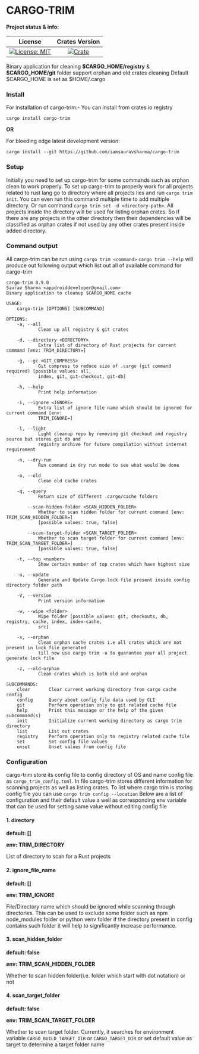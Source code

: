 # CARGO-TRIM

**Project status & info:**

| License | Crates Version |
| :-----: | :------------: |
| [![License: MIT][license_badge]][license_link] | [![Crate][cratesio_badge]][cratesio_link] |

Binary application for cleaning __\$CARGO_HOME/registry__  & __\$CARGO_HOME/git__ folder support orphan and old crates cleaning
Default \$CARGO_HOME is set as \$HOME/.cargo

### Install

For installation of cargo-trim:-
You can install from crates.io registry
```
cargo install cargo-trim
```
__OR__

For bleeding edge latest development version:
```
cargo install --git https://github.com/iamsauravsharma/cargo-trim
```

### Setup
Initially you need to set up cargo-trim for some commands such as orphan clean to work properly.
To set up cargo-trim to properly work for all projects related to rust lang go to directory where all projects lies and run
`cargo trim init`. You can even run this command multiple time to add multiple directory.
Or run command `cargo trim set -d <directory-path>`. All projects inside the directory will be used for listing orphan crates. So
if there are any projects in the other directory then their dependencies will be classified as orphan crates if not used by any
other crates present inside added directory.

### Command output
All cargo-trim can be run using `cargo trim <command>`
`cargo trim --help` will produce out following output which list out all of available command for cargo-trim
```
cargo-trim 0.9.0
Saurav Sharma <appdroiddeveloper@gmail.com>
Binary application to cleanup $CARGO_HOME cache

USAGE:
    cargo-trim [OPTIONS] [SUBCOMMAND]

OPTIONS:
    -a, --all
            Clean up all registry & git crates

    -d, --directory <DIRECTORY>
            Extra list of directory of Rust projects for current command [env: TRIM_DIRECTORY=]

    -g, --gc <GIT_COMPRESS>
            Git compress to reduce size of .cargo (git command required) [possible values: all,
            index, git, git-checkout, git-db]

    -h, --help
            Print help information

    -i, --ignore <IGNORE>
            Extra list of ignore file name which should be ignored for current command [env:
            TRIM_IGNORE=]

    -l, --light
            Light cleanup repo by removing git checkout and registry source but stores git db and
            registry archive for future compilation without internet requirement

    -n, --dry-run
            Run command in dry run mode to see what would be done

    -o, --old
            Clean old cache crates

    -q, --query
            Return size of different .cargo/cache folders

        --scan-hidden-folder <SCAN_HIDDEN_FOLDER>
            Whether to scan hidden folder for current command [env: TRIM_SCAN_HIDDEN_FOLDER=]
            [possible values: true, false]

        --scan-target-folder <SCAN_TARGET_FOLDER>
            Whether to scan target folder for current command [env: TRIM_SCAN_TARGET_FOLDER=]
            [possible values: true, false]

    -t, --top <number>
            Show certain number of top crates which have highest size

    -u, --update
            Generate and Update Cargo.lock file present inside config directory folder path

    -V, --version
            Print version information

    -w, --wipe <folder>
            Wipe folder [possible values: git, checkouts, db, registry, cache, index, index-cache,
            src]

    -x, --orphan
            Clean orphan cache crates i.e all crates which are not present in lock file generated
            till now use cargo trim -u to guarantee your all project generate lock file

    -z, --old-orphan
            Clean crates which is both old and orphan

SUBCOMMANDS:
    clear       Clear current working directory from cargo cache config
    config      Query about config file data used by CLI
    git         Perform operation only to git related cache file
    help        Print this message or the help of the given subcommand(s)
    init        Initialize current working directory as cargo trim directory
    list        List out crates
    registry    Perform operation only to registry related cache file
    set         Set config file values
    unset       Unset values from config file
```

### Configuration
cargo-trim store its config file to config directory of OS and name config file as `cargo_trim_config.toml`.
In file cargo-trim stores different information for scanning projects as well as listing crates.
To list where cargo trim is storing config file you can use `cargo trim config --location`
Below are a list of configuration and their default value a well as corresponding env variable that can be used for setting
same value without editing config file

#### 1. directory

__default: []__

__env: TRIM_DIRECTORY__

List of directory to scan for a Rust projects

#### 2. __ignore_file_name__

__default: []__

__env: TRIM_IGNORE__

File/Directory name which should be ignored while scanning through directories. This can be used to exclude some folder
such as npm node_modules folder or python venv folder if the directory present in config contains such folder it will help
to significantly increase performance.

#### 3. __scan_hidden_folder__

__default: false__

__env: TRIM_SCAN_HIDDEN_FOLDER__

Whether to scan hidden folder(i.e. folder which start with dot notation) or not

#### 4. __scan_target_folder__

__default: false__

__env: TRIM_SCAN_TARGET_FOLDER__

Whether to scan target folder. Currently, it searches for environment variable `CARGO_BUILD_TARGET_DIR` or `CARGO_TARGET_DIR`
or set default value as target to determine a target folder name

[license_badge]: https://img.shields.io/github/license/iamsauravsharma/cargo-trim.svg?style=for-the-badge
[license_link]: LICENSE

[cratesio_badge]: https://img.shields.io/crates/v/cargo-trim.svg?style=for-the-badge
[cratesio_link]: https://crates.io/crates/cargo-trim
